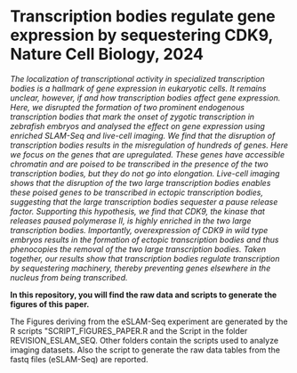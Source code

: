 
# Transcription bodies regulate gene expression by sequestering CDK9, Nature Cell Biology, 2024

*The localization of transcriptional activity in specialized transcription bodies is a hallmark of gene expression in eukaryotic cells. It remains unclear, however, if and how transcription bodies affect gene expression. Here, we disrupted the formation of two prominent endogenous transcription bodies that mark the onset of zygotic transcription in zebrafish embryos and analysed the effect on gene expression using enriched SLAM-Seq and live-cell imaging. We find that the disruption of transcription bodies results in the misregulation of hundreds of genes. Here we focus on the genes that are upregulated. These genes have accessible chromatin and are poised to be transcribed in the presence of the two transcription bodies, but they do not go into elongation. Live-cell imaging shows that the disruption of the two large transcription bodies enables these poised genes to be transcribed in ectopic transcription bodies, suggesting that the large transcription bodies sequester a pause release factor. Supporting this hypothesis, we find that CDK9, the kinase that releases paused polymerase II, is highly enriched in the two large transcription bodies. Importantly, overexpression of CDK9 in wild type embryos results in the formation of ectopic transcription bodies and thus phenocopies the removal of the two large transcription bodies. Taken together, our results show that transcription bodies regulate transcription by sequestering machinery, thereby preventing genes elsewhere in the nucleus from being transcribed.*

**In this repository, you will find the raw data and scripts to generate the figures of this paper.**

The Figures deriving from the eSLAM-Seq experiment are generated by the R scripts "SCRIPT_FIGURES_PAPER.R and the Script in the folder REVISION_ESLAM_SEQ.
Other folders contain the scripts used to analyze imaging datasets.
Also the script to generate the raw data tables from the fastq files (eSLAM-Seq) are reported.
